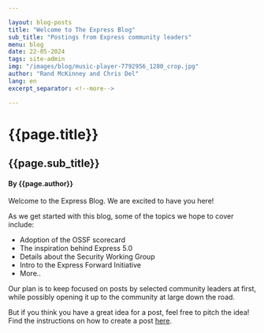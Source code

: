 ```yaml
---

layout: blog-posts
title: "Welcome to The Express Blog" 
sub_title: "Postings from Express community leaders"
menu: blog
date: 22-05-2024
tags: site-admin
img: "/images/blog/music-player-7792956_1280_crop.jpg"
author: "Rand McKinney and Chris Del"
lang: en
excerpt_separator: <!--more-->

---
```



# {{page.title}}

## {{page.sub_title}}
#### By {{page.author}}


Welcome to the Express Blog. We are excited to have you here!  

As we get started with this blog, some of the topics we hope to cover include: 
- Adoption of the OSSF scorecard
- The inspiration behind Express 5.0
- Details about the Security Working Group
- Intro to the Express Forward Initiative
- More..
<!--more-->

Our plan is to keep focused on posts by selected community leaders at first, while possibly opening it up to the community at large down the road.

But if you think you have a great idea for a post, feel free to pitch the idea! Find the instructions on how to create a post [here](/en/blog/write-post.html). 
